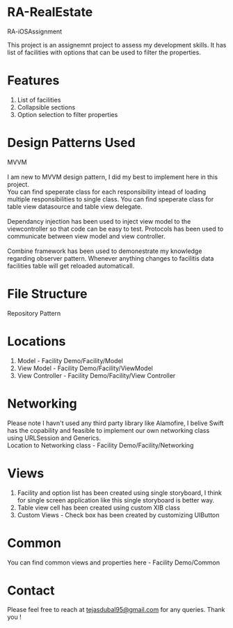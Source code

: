 # RA-RealEstate
RA-iOSAssignment

This project is an assignemnt project to assess my development skills. It has list of facilities with options that can be used to filter the properties. 

# Features
1. List of facilities
2. Collapsible sections
3. Option selection to filter properties

# Design Patterns Used
MVVM 
<br><br>I am new to MVVM design pattern, I did my best to implement here in this project. 
<br>You can find speperate class for each responsibility intead of loading multiple responsibilities to single class. You can find speperate class for table view datasource and table view delegate.
<br><br>Dependancy injection has been used to inject view model to the viewcontroller so that code can be easy to test. Protocols has been used to communicate between view model and view controller.
<br><br>Combine framework has been used to demonestrate my knowledge regarding observer pattern. Whenever anything changes to facilitis data facilities table will get reloaded automaticall. 

# File Structure 
Repository Pattern 

# Locations
1. Model - Facility Demo/Facility/Model
2. View Model - Facility Demo/Facility/ViewModel
3. View Controller - Facility Demo/Facility/View Controller

# Networking
Please note I havn't used any third party library like Alamofire, I belive Swift has the copability and feasible to implement our own networking class using URLSession and Generics.   <br>Location to Networking class - Facility Demo/Facility/Networking

# Views
1. Facility and option list has been created using single storyboard, I think for single screen application like this single storyboard is better way.
2. Table view cell has been created using custom XIB class 
3. Custom Views - Check box has been created by customizing UIButton

# Common
You can find common views and properties here - Facility Demo/Common

# Contact
Please feel free to reach at tejasdubal95@gmail.com for any queries. Thank you !


